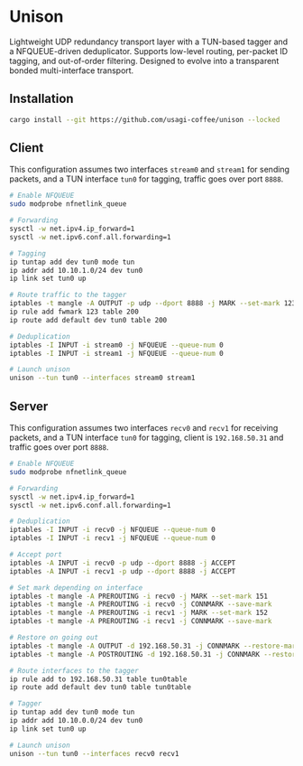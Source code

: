 # Unison

Lightweight UDP redundancy transport layer with a TUN-based tagger and a NFQUEUE-driven deduplicator. Supports low-level routing, per-packet ID tagging, and out-of-order filtering. Designed to evolve into a transparent bonded multi-interface transport.

## Installation

```bash
cargo install --git https://github.com/usagi-coffee/unison --locked
```

## Client

This configuration assumes two interfaces `stream0` and `stream1` for sending packets, and a TUN interface `tun0` for tagging, traffic goes over port `8888`.

```bash
# Enable NFQUEUE
sudo modprobe nfnetlink_queue

# Forwarding
sysctl -w net.ipv4.ip_forward=1
sysctl -w net.ipv6.conf.all.forwarding=1

# Tagging
ip tuntap add dev tun0 mode tun
ip addr add 10.10.1.0/24 dev tun0
ip link set tun0 up

# Route traffic to the tagger
iptables -t mangle -A OUTPUT -p udp --dport 8888 -j MARK --set-mark 123
ip rule add fwmark 123 table 200
ip route add default dev tun0 table 200

# Deduplication
iptables -I INPUT -i stream0 -j NFQUEUE --queue-num 0
iptables -I INPUT -i stream1 -j NFQUEUE --queue-num 0

# Launch unison
unison --tun tun0 --interfaces stream0 stream1
```

## Server

This configuration assumes two interfaces `recv0` and `recv1` for receiving packets, and a TUN interface `tun0` for tagging, client is `192.168.50.31` and traffic goes over port `8888`.

```bash
# Enable NFQUEUE
sudo modprobe nfnetlink_queue

# Forwarding
sysctl -w net.ipv4.ip_forward=1
sysctl -w net.ipv6.conf.all.forwarding=1

# Deduplication
iptables -I INPUT -i recv0 -j NFQUEUE --queue-num 0
iptables -I INPUT -i recv1 -j NFQUEUE --queue-num 0

# Accept port
iptables -A INPUT -i recv0 -p udp --dport 8888 -j ACCEPT
iptables -A INPUT -i recv1 -p udp --dport 8888 -j ACCEPT

# Set mark depending on interface
iptables -t mangle -A PREROUTING -i recv0 -j MARK --set-mark 151
iptables -t mangle -A PREROUTING -i recv0 -j CONNMARK --save-mark
iptables -t mangle -A PREROUTING -i recv1 -j MARK --set-mark 152
iptables -t mangle -A PREROUTING -i recv1 -j CONNMARK --save-mark

# Restore on going out
iptables -t mangle -A OUTPUT -d 192.168.50.31 -j CONNMARK --restore-mark
iptables -t mangle -A POSTROUTING -d 192.168.50.31 -j CONNMARK --restore-mark

# Route interfaces to the tagger
ip rule add to 192.168.50.31 table tun0table
ip route add default dev tun0 table tun0table

# Tagger
ip tuntap add dev tun0 mode tun
ip addr add 10.10.0.0/24 dev tun0
ip link set tun0 up

# Launch unison
unison --tun tun0 --interfaces recv0 recv1
```

